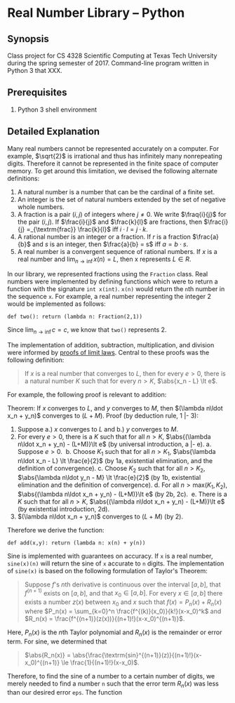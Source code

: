 Real Number Library – Python
===

Synopsis
---

Class project for CS 4328 Scientific Computing at Texas Tech University during the spring semester of 2017. Command-line program written in Python 3 that XXX. 

Prerequisites 
---

1. Python 3 shell environment

Detailed Explanation
---

Many real numbers cannot be represented accurately on a computer. For example, $\sqrt{2}$ is irrational and thus has infinitely many nonrepeating digits. Therefore it cannot be represented in the finite space of computer memory. To get around this limitation, we devised the following alternate definitions:

1.  A natural number is a number that can be the cardinal of a finite set.
2.  An integer is the set of natural numbers extended by the set of negative whole numbers.
3.  A fraction is a pair $(i,j)$ of integers where $j\neq 0$. We write $\fraq{i}{j}$ for the pair $(i,j)$. If $\frac{i}{j}$ and $\frac{k}{l}$ are fractions, then $\frac{i}{j} =_{\textrm{frac}} \frac{k}{l}$ iff $i\cdot l = j\cdot k$.
4.  A rational number is an integer or a fraction. If $r$ is a fraction $\frac{a}{b}$ and $s$ is an integer, then $\frac{a}{b} = s$ iff $a = b\cdot s$.
5.  A real number is a convergent sequence of rational numbers. If $x$ is a real number and $\lim_{n\rightarrow \inf}x(n) = L$, then x represents $L \in R$.

In our library, we represented fractions using the `Fraction` class. Real numbers were implemented by defining functions which were to return a function with the signature `int x(int)`. `x(n)` would return the `n`th number in the sequence `x`. For example, a real number representing the integer 2 would be implemented as follows:

```
def two(): return (lambda n: Fraction(2,1))
```

Since $\lim_{n\rightarrow \inf}c = c$, we know that `two()` represents 2.

The implementation of addition, subtraction, multiplication, and division were informed by [proofs of limit laws](). Central to these proofs was the following definition:

> If $x$ is a real number that converges to $L$, then for every $e\gt 0$, there is a natural number $K$ such that for every $n\gt K$, $\abs{x_n - L} \lt e$.

For example, the following proof is relevant to addition:

Theorem: If $x$ converges to $L$, and $y$ converges to $M$, then $(\lambda n\ldot x_n + y_n)$ converges to $(L+M)$.
Proof (by deduction rule, 1 |- 3):
1.  Suppose a.) $x$ converges to $L$ and b.) $y$ converges to $M$.
2.  For every $e\gt 0$, there is a $K$ such that for all $n\gt K$, $\abs{(\lambda n\ldot x_n + y_n) - (L+M)}\lt e$ (by universal introduction, a |- e).
  a.  Suppose $e>0$.
  b.  Choose $K_1$ such that for all $n\gt K_1$, $\abs{\lambda n\ldot x_n - L} \lt \frac{e}{2}$ (by 1a, existential elimination, and the definition of convergence).
  c.  Choose $K_2$ such that for all $n\gt K_2$, $\abs{\lambda n\ldot y_n - M} \lt \frac{e}{2}$ (by 1b, existential elimination and the definition of convergence).
  d.  For all $n\gt \textrm{max}(K_1,K_2)$, $\abs{(\lambda n\ldot x_n + y_n) - (L+M)}\lt e$ (by 2b, 2c).
  e.  There is a $K$ such that for all $n\gt K$, $\abs{(\lambda n\ldot x_n + y_n) - (L+M)}\lt e$ (by existential introduction, 2d).
3.  $(\lambda n\ldot x_n + y_n)$ converges to $(L+M)$ (by 2).

Therefore we derive the function:

```
def add(x,y): return (lambda n: x(n) + y(n))
```

Sine is implemented with guarantees on accuracy. If `x` is a real number, `sine(x)(n)` will return the sine of `x` accurate to `n` digits. The implementation of `sine(x)` is based on the following formulation of Taylor's Theorem:

> Suppose $f$'s $n$th derivative is continuous over the interval $[a,b]$, that $f^{(n+1)}$ exists on $[a,b]$, and that $x_0 \in [a,b]$. For every $x\in [a,b]$ there exists a number $z(x)$ between $x_0$ and $x$ such that 
> $f(x) = P_n(x) + R_n(x)$
> where $P_n(x) = \sum_{k=0}^n \frac{f^{(k)}(x_0)}{k!}(x-x_0)^k$ and $R_n(x) = \frac{f^{(n+1)}(z(x))}{(n+1)!}(x-x_0)^{(n+1)}$.

Here, $P_n(x)$ is the $n$th Taylor polynomial and $R_n(x)$ is the remainder or error term. For sine, we determined that

> $\abs{R_n(x)} = \abs{\frac{\textrm{sin}^{(n+1)}(z)}{(n+1)!}(x-x_0)^{(n+1)} \le \frac{1}{(n+1)!}(x-x_0)$.

Therefore, to find the sine of a number to a certain number of digits, we merely needed to find a number `n` such that the error term $R_n(x)$ was less than our desired error `eps`. The function 
